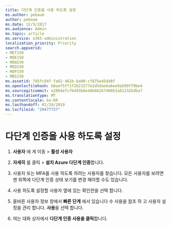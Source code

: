 ```yaml
---
title: 다단계 인증을 사용 하도록 설정
ms.author: pebaum
author: pebaum
ms.date: 12/5/2017
ms.audience: Admin
ms.topic: article
ms.service: o365-administration
localization_priority: Priority
search.appverid:
- MET150
- MOE150
- MEW150
- MED150
- MOP150
- MBS150
ms.assetid: 785fc94f-fa62-461b-ba00-cf875e45d48f
ms.openlocfilehash: b8aef5ff1f2b21577e2d5dae6a6ee9a599ff9be4
ms.sourcegitcommit: e2864efcfb493b6e46b662b746661a61232bdba7
ms.translationtype: MT
ms.contentlocale: ko-KR
ms.lasthandoff: 01/24/2019
ms.locfileid: "29477737"
---
```

# <a name="enable-multi-factor-authentication"></a>다단계 인증을 사용 하도록 설정

1. **사용자** 에 게 이동 \> **활성 사용자**
    
2. **자세히** 를 클릭 \> **설치 Azure 다단계 인증**합니다. 
    
3. 사용자 또는 MFA를 사용 하도록 하려는 사용자를 찾습니다. 모든 사용자를 보려면 맨 위쪽에 다단계 인증 상태 보기를 변경 해야할 수도 있습니다.
    
4. 사용 하도록 설정할 사용자 옆에 있는 확인란을 선택 합니다.
    
5.  올바른 사용자 정보 창에서 **빠른 단계** 에서 있습니다 수 사용을 참조 하 고 사용자 설정을 관리 합니다. **사용**을 선택 합니다. 
    
6. 여는 대화 상자에서 **다단계 인증 사용을 클릭**합니다. 
    


